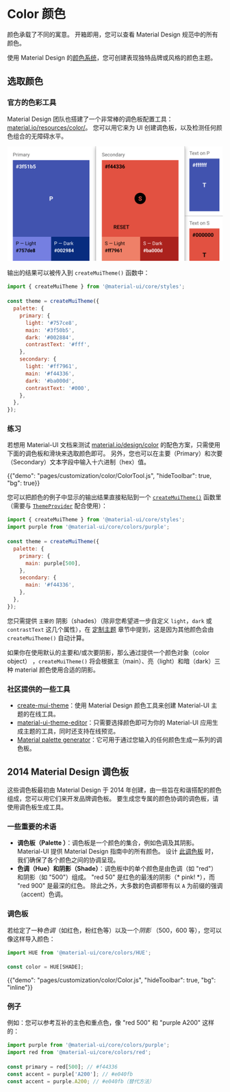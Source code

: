 # Color 颜色

<p class="description">颜色承载了不同的寓意。 开箱即用，您可以查看 Material Design 规范中的所有颜色。</p>

使用 Material Design 的[颜色系统](https://material.io/design/color/)，您可创建表现独特品牌或风格的颜色主题。

## 选取颜色

### 官方的色彩工具

Material Design 团队也搭建了一个非常棒的调色板配置工具： [material.io/resources/color/](https://material.io/resources/color/)。 您可以用它来为 UI 创建调色板，以及检测任何颜色组合的无障碍水平。

<a href="https://material.io/resources/color/#!/?view.left=0&view.right=0&primary.color=3F51B5&secondary.color=F44336" target="_blank" rel="noopener nofollow">
  <img src="/static/images/color/colorTool.png" alt="官方的色彩工具" style="width: 574px" />
</a>
  
  


输出的结果可以被传入到 `createMuiTheme()` 函数中：

```js
import { createMuiTheme } from '@material-ui/core/styles';

const theme = createMuiTheme({
  palette: {
    primary: {
      light: '#757ce8',
      main: '#3f50b5',
      dark: '#002884',
      contrastText: '#fff',
    },
    secondary: {
      light: '#ff7961',
      main: '#f44336',
      dark: '#ba000d',
      contrastText: '#000',
    },
  },
});
```

### 练习

若想用 Material-UI 文档来测试 [material.io/design/color](https://material.io/design/color/) 的配色方案，只需使用下面的调色板和滑块来选取颜色即可。 另外，您也可以在主要（Primary）和次要（Secondary）文本字段中输入十六进制（hex）值。

{{"demo": "pages/customization/color/ColorTool.js", "hideToolbar": true, "bg": true}}

您可以把颜色的例子中显示的输出结果直接粘贴到一个 [`createMuiTheme()`](/customization/theming/#createmuitheme-options-theme) 函数里（需要与 [`ThemeProvider`](/customization/theming/#theme-provider) 配合使用）：

```jsx
import { createMuiTheme } from '@material-ui/core/styles';
import purple from '@material-ui/core/colors/purple';

const theme = createMuiTheme({
  palette: {
    primary: {
      main: purple[500],
    },
    secondary: {
      main: '#f44336',
    },
  },
});
```

您只需提供 `主要的` 阴影（shades）（除非您希望进一步自定义 `light`，`dark` 或 `contrastText` 这几个属性），在 [定制主题](/customization/palette/) 章节中提到，这是因为其他颜色会由 `createMuiTheme()` 自动计算。

如果你在使用默认的主要和/或次要阴影，那么通过提供一个颜色对象（color object） ，`createMuiTheme()` 将会根据主（main）、亮（light）和暗（dark）三种 material 颜色使用合适的阴影。

### 社区提供的一些工具

- [create-mui-theme](https://react-theming.github.io/create-mui-theme/)：使用 Material Design 颜色工具来创建 Material-UI 主题的在线工具。
- [material-ui-theme-editor](https://in-your-saas.github.io/material-ui-theme-editor/)：只需要选择颜色即可为你的 Material-UI 应用生成主题的工具，同时还支持在线预览。
- [Material palette generator](https://material.io/inline-tools/color/)：它可用于通过您输入的任何颜色生成一系列的调色板。

## 2014 Material Design 调色板

这些调色板最初由 Material Design 于 2014 年创建，由一些旨在和谐搭配的颜色组成，您可以用它们来开发品牌调色板。 要生成您专属的颜色协调的调色板，请使用调色板生成工具。

### 一些重要的术语

- **调色板（Palette ）**：调色板是一个颜色的集合，例如色调及其阴影。 Material-UI 提供 Material Design 指南中的所有颜色。 设计 [此调色板](#color-palette) 时，我们确保了各个颜色之间的协调呈现。
- **色调（Hue）和阴影（Shade）**：调色板中的单个颜色是由色调（如 "red"）和阴影（如 "500"）组成。 "red 50" 是红色的最浅的阴影（* pink! *），而 "red 900" 是最深的红色。 除此之外，大多数的色调都带有以 `A` 为前缀的强调（accent）色调。

### 调色板

若给定了一种*色调*（如红色，粉红色等）以及一个*阴影* （500，600 等），您可以像这样导入颜色：

```jsx
import HUE from '@material-ui/core/colors/HUE';

const color = HUE[SHADE];
```

{{"demo": "pages/customization/color/Color.js", "hideToolbar": true, "bg": "inline"}}

### 例子

例如：您可以参考互补的主色和重点色，像 "red 500" 和 "purple A200" 这样的：

```js
import purple from '@material-ui/core/colors/purple';
import red from '@material-ui/core/colors/red';

const primary = red[500]; // #f44336
const accent = purple['A200']; // #e040fb
const accent = purple.A200; // #e040fb（替代方法）
```